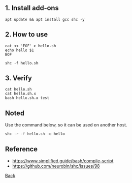 ## 1. Install add-ons
```
apt update && apt install gcc shc -y
```

## 2. How to use
```
cat << 'EOF' > hello.sh
echo hello $1
EOF

shc -f hello.sh
```

## 3. Verify
```
cat hello.sh
cat hello.sh.x
bash hello.sh.x test
```

## Noted
Use the command below, so it can be used on another host.
```
shc -r -f hello.sh -o hello
```

## Reference
- https://www.simplified.guide/bash/compile-script
- https://github.com/neurobin/shc/issues/98


[Back](../)
